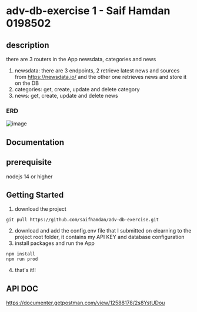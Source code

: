 # adv-db-exercise 1 - Saif Hamdan 0198502

## description
there are 3 routers in the App newsdata, categories and news

1. newsdata: there are 3 endpoints, 2 retrieve latest news and sources from https://newsdata.io/ and the other one retrieves news and store it on the DB
2. categories: get, create, update and delete category
3. news: get, create, update and delete news

### ERD
![image](https://user-images.githubusercontent.com/76107501/204091967-d1e85a1b-dd34-4132-b124-3720715d647f.png)


## Documentation

## prerequisite
nodejs 14 or higher

## Getting Started

1. download the project 
```
git pull https://github.com/saifhamdan/adv-db-exercise.git
```
2. download and add the config.env file that I submitted on elearning to the project root folder, it contains my API KEY and database configuration      
3. install packages and run the App
```
npm install
npm run prod 
```
4. that's it!!

## API DOC
https://documenter.getpostman.com/view/12588178/2s8YstUDou



